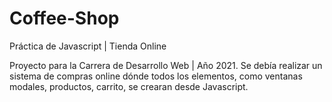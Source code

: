 # Coffee-Shop
Práctica de Javascript | Tienda Online

Proyecto para la Carrera de Desarrollo Web | Año 2021.
Se debía realizar un sistema de compras online dónde todos los elementos, como ventanas modales, productos, carrito, se crearan desde Javascript.
